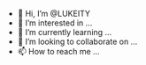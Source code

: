 - 👋 Hi, I’m @LUKEITY
- 👀 I’m interested in ...
- 🌱 I’m currently learning ...
- 💞️ I’m looking to collaborate on ...
- 📫 How to reach me ...

<!---
LUKEITY/LUKEITY is a ✨ special ✨ repository because its `README.md` (this file) appears on your GitHub profile.
You can click the Preview link to take a look at your changes.
--->
